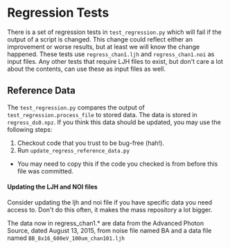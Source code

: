 # Regression Tests

There is a set of regression tests in `test_regression.py` which will fail if the output of a script is changed. This change could reflect either an improvement or worse results, but at least we will know the change happened. These tests use `regress_chan1.ljh` and `regress_chan1.noi` as input files. Any other tests that require LJH files to exist, but don't care a lot about the contents, can use these as input files as well.

## Reference Data

The `test_regression.py` compares the output of `test_regression.process_file` to stored data. The data is stored in `regress_ds0.npz`. If you think this data should be updated, you may use the following steps:
1. Checkout code that you trust to be bug-free (hah!).
2. Run `update_regress_reference_data.py`
  * You may need to copy this if the code you checked is from before this file was committed.

#### Updating the LJH and NOI files
Consider updating the ljh and noi file if you have specific data you need access to. Don't do this often, it makes the mass repository a lot bigger.

The data now in regress_chan1.* are data from the Advanced Photon Source, dated August 13, 2015, from noise file named BA and a data file named `BB_8x16_600eV_100um_chan101.ljh`
